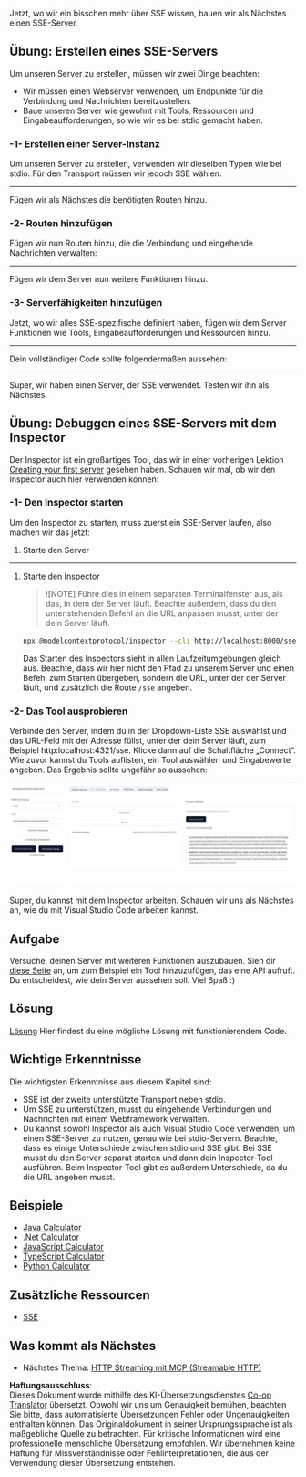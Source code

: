 <!--
CO_OP_TRANSLATOR_METADATA:
{
  "original_hash": "3dd2f1e39277c31b0e57e29d165354d6",
  "translation_date": "2025-06-12T21:53:47+00:00",
  "source_file": "03-GettingStarted/05-sse-server/README.md",
  "language_code": "de"
}
-->
Jetzt, wo wir ein bisschen mehr über SSE wissen, bauen wir als Nächstes einen SSE-Server.

## Übung: Erstellen eines SSE-Servers

Um unseren Server zu erstellen, müssen wir zwei Dinge beachten:

- Wir müssen einen Webserver verwenden, um Endpunkte für die Verbindung und Nachrichten bereitzustellen.
- Baue unseren Server wie gewohnt mit Tools, Ressourcen und Eingabeaufforderungen, so wie wir es bei stdio gemacht haben.

### -1- Erstellen einer Server-Instanz

Um unseren Server zu erstellen, verwenden wir dieselben Typen wie bei stdio. Für den Transport müssen wir jedoch SSE wählen.

---

Fügen wir als Nächstes die benötigten Routen hinzu.

### -2- Routen hinzufügen

Fügen wir nun Routen hinzu, die die Verbindung und eingehende Nachrichten verwalten:

---

Fügen wir dem Server nun weitere Funktionen hinzu.

### -3- Serverfähigkeiten hinzufügen

Jetzt, wo wir alles SSE-spezifische definiert haben, fügen wir dem Server Funktionen wie Tools, Eingabeaufforderungen und Ressourcen hinzu.

---

Dein vollständiger Code sollte folgendermaßen aussehen:

---

Super, wir haben einen Server, der SSE verwendet. Testen wir ihn als Nächstes.

## Übung: Debuggen eines SSE-Servers mit dem Inspector

Der Inspector ist ein großartiges Tool, das wir in einer vorherigen Lektion [Creating your first server](/03-GettingStarted/01-first-server/README.md) gesehen haben. Schauen wir mal, ob wir den Inspector auch hier verwenden können:

### -1- Den Inspector starten

Um den Inspector zu starten, muss zuerst ein SSE-Server laufen, also machen wir das jetzt:

1. Starte den Server

---

1. Starte den Inspector

    > ![NOTE]
    > Führe dies in einem separaten Terminalfenster aus, als das, in dem der Server läuft. Beachte außerdem, dass du den untenstehenden Befehl an die URL anpassen musst, unter der dein Server läuft.

    ```sh
    npx @modelcontextprotocol/inspector --cli http://localhost:8000/sse --method tools/list
    ```

    Das Starten des Inspectors sieht in allen Laufzeitumgebungen gleich aus. Beachte, dass wir hier nicht den Pfad zu unserem Server und einen Befehl zum Starten übergeben, sondern die URL, unter der der Server läuft, und zusätzlich die Route `/sse` angeben.

### -2- Das Tool ausprobieren

Verbinde den Server, indem du in der Dropdown-Liste SSE auswählst und das URL-Feld mit der Adresse füllst, unter der dein Server läuft, zum Beispiel http:localhost:4321/sse. Klicke dann auf die Schaltfläche „Connect“. Wie zuvor kannst du Tools auflisten, ein Tool auswählen und Eingabewerte angeben. Das Ergebnis sollte ungefähr so aussehen:

![SSE Server running in inspector](../../../../translated_images/sse-inspector.d86628cc597b8fae807a31d3d6837842f5f9ee1bcc6101013fa0c709c96029ad.de.png)

Super, du kannst mit dem Inspector arbeiten. Schauen wir uns als Nächstes an, wie du mit Visual Studio Code arbeiten kannst.

## Aufgabe

Versuche, deinen Server mit weiteren Funktionen auszubauen. Sieh dir [diese Seite](https://api.chucknorris.io/) an, um zum Beispiel ein Tool hinzuzufügen, das eine API aufruft. Du entscheidest, wie dein Server aussehen soll. Viel Spaß :)

## Lösung

[Lösung](./solution/README.md) Hier findest du eine mögliche Lösung mit funktionierendem Code.

## Wichtige Erkenntnisse

Die wichtigsten Erkenntnisse aus diesem Kapitel sind:

- SSE ist der zweite unterstützte Transport neben stdio.
- Um SSE zu unterstützen, musst du eingehende Verbindungen und Nachrichten mit einem Webframework verwalten.
- Du kannst sowohl Inspector als auch Visual Studio Code verwenden, um einen SSE-Server zu nutzen, genau wie bei stdio-Servern. Beachte, dass es einige Unterschiede zwischen stdio und SSE gibt. Bei SSE musst du den Server separat starten und dann dein Inspector-Tool ausführen. Beim Inspector-Tool gibt es außerdem Unterschiede, da du die URL angeben musst.

## Beispiele

- [Java Calculator](../samples/java/calculator/README.md)
- [.Net Calculator](../../../../03-GettingStarted/samples/csharp)
- [JavaScript Calculator](../samples/javascript/README.md)
- [TypeScript Calculator](../samples/typescript/README.md)
- [Python Calculator](../../../../03-GettingStarted/samples/python)

## Zusätzliche Ressourcen

- [SSE](https://developer.mozilla.org/en-US/docs/Web/API/Server-sent_events)

## Was kommt als Nächstes

- Nächstes Thema: [HTTP Streaming mit MCP (Streamable HTTP)](/03-GettingStarted/06-http-streaming/README.md)

**Haftungsausschluss**:  
Dieses Dokument wurde mithilfe des KI-Übersetzungsdienstes [Co-op Translator](https://github.com/Azure/co-op-translator) übersetzt. Obwohl wir uns um Genauigkeit bemühen, beachten Sie bitte, dass automatisierte Übersetzungen Fehler oder Ungenauigkeiten enthalten können. Das Originaldokument in seiner Ursprungssprache ist als maßgebliche Quelle zu betrachten. Für kritische Informationen wird eine professionelle menschliche Übersetzung empfohlen. Wir übernehmen keine Haftung für Missverständnisse oder Fehlinterpretationen, die aus der Verwendung dieser Übersetzung entstehen.